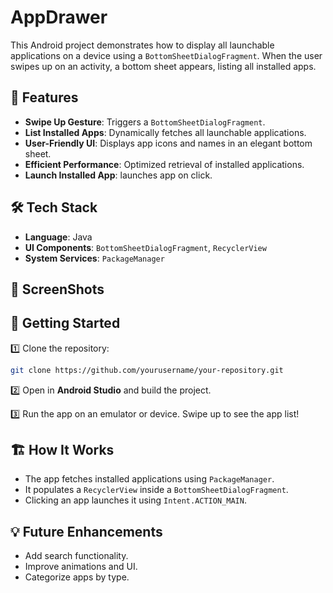 # AppDrawer 

This Android project demonstrates how to display all launchable applications on a device using a `BottomSheetDialogFragment`. When the user swipes up on an activity, a bottom sheet appears, listing all installed apps.

## 📌 Features  
-  **Swipe Up Gesture**: Triggers a `BottomSheetDialogFragment`.  
-  **List Installed Apps**: Dynamically fetches all launchable applications.  
-  **User-Friendly UI**: Displays app icons and names in an elegant bottom sheet.  
-  **Efficient Performance**: Optimized retrieval of installed applications.
-  **Launch Installed App**: launches app on click.

## 🛠️ Tech Stack  
- **Language**: Java  
- **UI Components**: `BottomSheetDialogFragment`, `RecyclerView`  
- **System Services**: `PackageManager`

## 📸 ScreenShots

## 🚀 Getting Started  

1️⃣ Clone the repository:  
```sh
git clone https://github.com/yourusername/your-repository.git
```

2️⃣ Open in **Android Studio** and build the project.  

3️⃣ Run the app on an emulator or device. Swipe up to see the app list!  

## 🏗️ How It Works  
- The app fetches installed applications using `PackageManager`.  
- It populates a `RecyclerView` inside a `BottomSheetDialogFragment`.  
- Clicking an app launches it using `Intent.ACTION_MAIN`.  


## 💡 Future Enhancements  
- Add search functionality.  
- Improve animations and UI.  
- Categorize apps by type.


